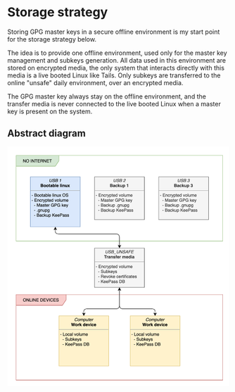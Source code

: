 # Storage strategy

Storing GPG master keys in a secure offline environment is my start point for the storage strategy below.

The idea is to provide one offline environment, used only for the master key management and subkeys generation.
All data used in this environment are stored on encrypted media, the only system that interacts directly with this media is a live booted Linux like Tails.
Only subkeys are transferred to the online "unsafe" daily environment, over an encrypted media.

The GPG master key always stay on the offline environment, and the transfer media is never connected to the live booted Linux when a master key is present on the system.

## Abstract diagram

![GPG storage strategy diagram](GPG_storage.png)
